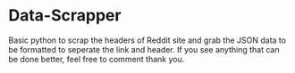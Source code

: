 # Data-Scrapper
Basic python to scrap the headers of Reddit site and grab the JSON data to be formatted to seperate the link and header.
If you see anything that can be done better, feel free to comment thank you.
